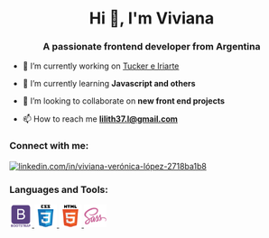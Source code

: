 <h1 align="center">Hi 👋, I'm Viviana</h1>
<h3 align="center">A passionate frontend developer from Argentina</h3>

- 🔭 I’m currently working on [Tucker e Iriarte](tucker-iriarte)

- 🌱 I’m currently learning **Javascript and others**

- 👯 I’m looking to collaborate on **new front end projects**

- 📫 How to reach me **lilith37.l@gmail.com**

<h3 align="left">Connect with me:</h3>
<p align="left">
<a href="https://linkedin.com/in/linkedin.com/in/viviana-verónica-lópez-2718ba1b8" target="blank"><img align="center" src="https://raw.githubusercontent.com/rahuldkjain/github-profile-readme-generator/master/src/images/icons/Social/linked-in-alt.svg" alt="linkedin.com/in/viviana-verónica-lópez-2718ba1b8" height="30" width="40" /></a>
</p>

<h3 align="left">Languages and Tools:</h3>
<p align="left"> <a href="https://getbootstrap.com" target="_blank"> <img src="https://raw.githubusercontent.com/devicons/devicon/master/icons/bootstrap/bootstrap-plain-wordmark.svg" alt="bootstrap" width="40" height="40"/> </a> <a href="https://www.w3schools.com/css/" target="_blank"> <img src="https://raw.githubusercontent.com/devicons/devicon/master/icons/css3/css3-original-wordmark.svg" alt="css3" width="40" height="40"/> </a> <a href="https://www.w3.org/html/" target="_blank"> <img src="https://raw.githubusercontent.com/devicons/devicon/master/icons/html5/html5-original-wordmark.svg" alt="html5" width="40" height="40"/> </a> <a href="https://sass-lang.com" target="_blank"> <img src="https://raw.githubusercontent.com/devicons/devicon/master/icons/sass/sass-original.svg" alt="sass" width="40" height="40"/> </a> </p>

